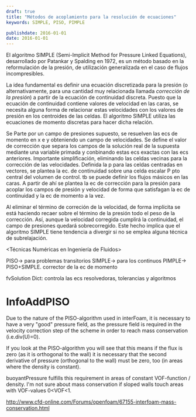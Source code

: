 ```yaml
---
draft: true
title: "Métodos de acoplamiento para la resolución de ecuaciones"
keywords: SIMPLE, PISO, PIMPLE

publishdate: 2016-01-01
date: 2016-01-01
---
```

El algoritmo SIMPLE (Semi-Implicit Method for Pressure Linked Equations), desarrollado por Patankar y Spalding en 1972, es un método basado en la reformulación de la presión, de utilización generalizada en el caso de flujos incompresibles.

La idea fundamental es definir una ecuación discretizada para la presión (o alternativamente, para una cantidad muy relacionada llamada *corrección de la presión*) a partir de la ecuación de continuidad discreta. Puesto que la ecuación de continuidad contiene valores de velocidad en las caras, se necesita alguna forma de relacionar estas velocidades con los valores de presión en los centroides de las celdas. El algoritmo SIMPLE utiliza las ecuaciones de momento discretas para hacer dicha relación.

Se Parte por un campo de presiones supuesto, se resuelven las ecs de momento en x e y obteniendo un campo de velocidades.
Se define el valor de corrección que separa los campos de la solución real de la supuesta mediante una variable primada y conbinando estas ecs exactas con las ecs anteriores.
Importante simplificación, eliminando las celdas vecinas para la corrección de las velocidades.
Definida la p para las celdas centradas en vectores, se plantea la ec. de continuidad sobre una celda escalar P pto central del volumen de control.
tb se puede definir los flujos másicos en las caras.
A partir de ahí se plantea la ec de corrección para la presión para acoplar los campos de presión y velocidad de forma que satisfagan la ec de continuidad y la ec de momento a la vez.

Al eliminar el término de correción de la velocidad, de forma implícita se está haciendo recaer sobre el término de la presión todo el peso de la corrección. Así, aunque la velocidad corregida cumplirá la continuidad, el campo de presiones quedará sobrecorregido. Este hecho implica que el algoritmo SIMPLE tiene tendencia a divergir si no se emplea alguna técnica de subrelajación.

<Técnicas Numéricas en Ingeniería de Fluidos>

PISO-> para problemas transitorios
SIMPLE-> para los continuos
PIMPLE-> PISO+SIMPLE. corrector de la ec de momento

fvSolution Dict: controla las ecs resolvedoras, tolerancias y algoritmos

# InfoAddPISO

Due to the nature of the PISO-algorithm used in interFoam, it is necessary to have a very "good" pressure field, as the pressure field is required in the velocity correction step of the scheme in order to reach mass conservation (i.e.div(U)=0).

If you look at the PISO-algorithm you will see that this means if the flux is zero (as it is orthogonal to the wall) it is necessary that the second derivative of pressure (orthogonal to the wall) must be zero, too (in areas where the density is constant).

buoyantPressure fulfills this requirement in areas of constant VOF-function / density. I'm not sure about mass conservation if sloped walls touch areas with VOF-values 0<VOF<1.

http://www.cfd-online.com/Forums/openfoam/67155-interfoam-mass-conservation.html
